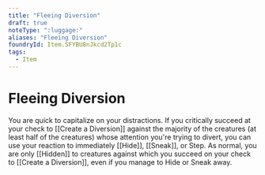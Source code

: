 ```yaml
---
title: "Fleeing Diversion"
draft: true
noteType: ":luggage:"
aliases: "Fleeing Diversion"
foundryId: Item.SFYBU8nJkcd2Tp1c
tags:
  - Item
---
```


# Fleeing Diversion

You are quick to capitalize on your distractions. If you critically succeed at your check to [[Create a Diversion]] against the majority of the creatures (at least half of the creatures) whose attention you're trying to divert, you can use your reaction to immediately [[Hide]], [[Sneak]], or Step. As normal, you are only [[Hidden]] to creatures against which you succeed on your check to [[Create a Diversion]], even if you manage to Hide or Sneak away.
